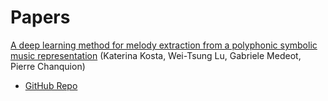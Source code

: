 # Papers

[A deep learning method for melody extraction from a polyphonic symbolic music representation](https://ismir2022program.ismir.net/poster_196.html) (Katerina Kosta, Wei-Tsung Lu, Gabriele Medeot, Pierre Chanquion)

- [GitHub Repo](https://github.com/bytedance/midi_melody_extraction)